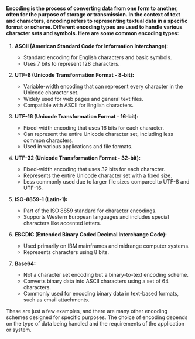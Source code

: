 #### Encoding is the process of converting data from one form to another, often for the purpose of storage or transmission. In the context of text and characters, encoding refers to representing textual data in a specific format or scheme. Different encoding types are used to handle various character sets and symbols. Here are some common encoding types:

1. **ASCII (American Standard Code for Information Interchange):**
   - Standard encoding for English characters and basic symbols.
   - Uses 7 bits to represent 128 characters.

2. **UTF-8 (Unicode Transformation Format - 8-bit):**
   - Variable-width encoding that can represent every character in the Unicode character set.
   - Widely used for web pages and general text files.
   - Compatible with ASCII for English characters.

3. **UTF-16 (Unicode Transformation Format - 16-bit):**
   - Fixed-width encoding that uses 16 bits for each character.
   - Can represent the entire Unicode character set, including less common characters.
   - Used in various applications and file formats.

4. **UTF-32 (Unicode Transformation Format - 32-bit):**
   - Fixed-width encoding that uses 32 bits for each character.
   - Represents the entire Unicode character set with a fixed size.
   - Less commonly used due to larger file sizes compared to UTF-8 and UTF-16.

5. **ISO-8859-1 (Latin-1):**
   - Part of the ISO 8859 standard for character encodings.
   - Supports Western European languages and includes special characters like accented letters.

6. **EBCDIC (Extended Binary Coded Decimal Interchange Code):**
   - Used primarily on IBM mainframes and midrange computer systems.
   - Represents characters using 8 bits.

7. **Base64:**
   - Not a character set encoding but a binary-to-text encoding scheme.
   - Converts binary data into ASCII characters using a set of 64 characters.
   - Commonly used for encoding binary data in text-based formats, such as email attachments.

These are just a few examples, and there are many other encoding schemes designed for specific purposes. The choice of encoding depends on the type of data being handled and the requirements of the application or system.
